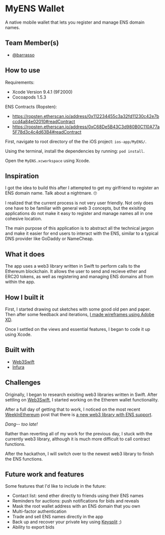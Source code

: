# MyENS Wallet
A native mobile wallet that lets you register and manage ENS domain names.

## Team Member(s)
- [@barrasso](https://github.com/barrasso)

## How to use

Requirements:

- Xcode Version 9.4.1 (9F2000)
- Cocoapods 1.5.3

ENS Contracts (Ropsten):
- https://ropsten.etherscan.io/address/0x112234455c3a32fd11230c42e7bccd4a84e02010#readContract
- https://ropsten.etherscan.io/address/0xC68De5B43C3d980B0C110A77a5F78d3c4c4d63B4#readContract

First, navigate to root directory of the the iOS project: `ios-app/MyENS/`.

Using the terminal, install the dependencies by running: `pod install`.

Open the `MyENS.xcworkspace` using Xcode.

## Inspiration

I got the idea to build this after I attempted to get my girlfriend to register an ENS domain name. Talk about a nightmare. 🙄

I realized that the current process is not very user friendly.  Not only does one have to be familiar with general web 3 concepts, but the exisiting applications do not make it easy to register and manage names all in one cohesive location.

The main purpose of this application is to abstract all the technical jargon and make it easier for end users to interact with the ENS, similar to a typical DNS provider like GoDaddy or NameCheap.

## What it does

The app uses a web3 library written in Swift to perform calls to the Ethereum blockchain. It allows the user to send and recieve ether and ERC20 tokens, as well as registering and managing ENS domains all from within the app.

## How I built it

First, I started drawing out sketches with some good old pen and paper. Then after some feedback and iterations, [I made wireframes using Adobe XD](https://xd.adobe.com/view/b1a87360-49f5-4863-619d-bd08bbb9afb5-c799/screen/85db78f7-25f9-43b2-bd3a-1939d3c48da0/iPhone-6-7-8-13). 

Once I settled on the views and essential features, I began to code it up using Xcode.

## Built with

- [Web3Swift](https://github.com/matterinc/web3swift)
- [Infura](https://infura.io/dashboard)

## Challenges

Originally, I began to research exisiting web3 libraries written in Swift. After settling on [Web3Swift](https://github.com/matterinc/web3swift), I started working on the Etherem wallet functionality.

After a full day of getting that to work, I noticed on the most recent [WeekInEthereum](https://weekinethereum.com) post that there is [a new web3 library with ENS support](https://github.com/argentlabs/web3.swift). 

*Dang-- too late!*

Rather than reverting all of my work for the previous day, I stuck with the currently web3 library, although it is much more difficult to call contract functions.

After the hackathon, I will switch over to the newest web3 library to finish the ENS functions.

## Future work and features

Some features that I'd like to include in the future:

- Contact list: send ether directly to friends using their ENS names
- Reminders for auctions: push notifications for bids and reveals
- Mask the root wallet address with an ENS domain that you own
- Multi-factor authentication
- Trade and sell ENS names directly in the app
- Back up and recover your private key using [Keysplit](https://devpost.com/software/keysplit) ;)
- Ability to export bids 
